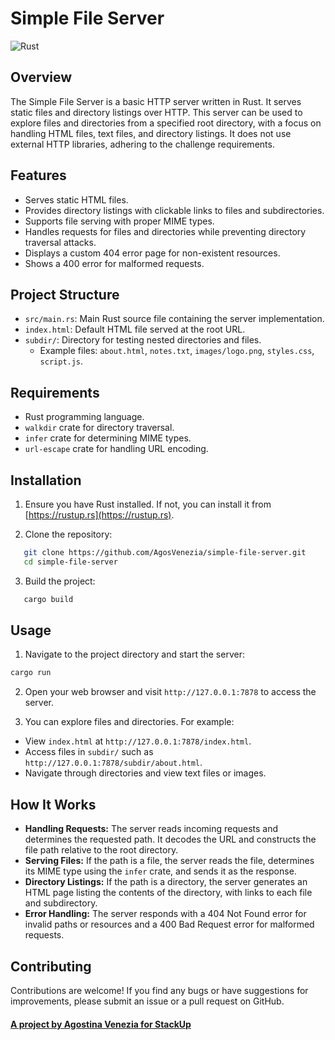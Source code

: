 # Simple File Server

![Rust](https://pbs.twimg.com/media/GWw_eWiWIAAbbo_?format=jpg&name=small)

## Overview

The Simple File Server is a basic HTTP server written in Rust. It serves static files and directory listings over HTTP. This server can be used to explore files and directories from a specified root directory, with a focus on handling HTML files, text files, and directory listings. It does not use external HTTP libraries, adhering to the challenge requirements.

## Features

- Serves static HTML files.
- Provides directory listings with clickable links to files and subdirectories.
- Supports file serving with proper MIME types.
- Handles requests for files and directories while preventing directory traversal attacks.
- Displays a custom 404 error page for non-existent resources.
- Shows a 400 error for malformed requests.

## Project Structure

- `src/main.rs`: Main Rust source file containing the server implementation.
- `index.html`: Default HTML file served at the root URL.
- `subdir/`: Directory for testing nested directories and files.
  - Example files: `about.html`, `notes.txt`, `images/logo.png`, `styles.css`, `script.js`.

## Requirements

- Rust programming language.
- `walkdir` crate for directory traversal.
- `infer` crate for determining MIME types.
- `url-escape` crate for handling URL encoding.

## Installation

1. Ensure you have Rust installed. If not, you can install it from [https://rustup.rs](https://rustup.rs).

2. Clone the repository:
```bash
   git clone https://github.com/AgosVenezia/simple-file-server.git
   cd simple-file-server
```

3. Build the project:
```bash
   cargo build
```

## Usage

1. Navigate to the project directory and start the server:
```bash
cargo run
```

2. Open your web browser and visit `http://127.0.0.1:7878` to access the server.

3. You can explore files and directories. For example:

- View `index.html` at `http://127.0.0.1:7878/index.html`.
- Access files in `subdir/` such as `http://127.0.0.1:7878/subdir/about.html`.
- Navigate through directories and view text files or images.

## How It Works

- **Handling Requests:** The server reads incoming requests and determines the requested path. It decodes the URL and constructs the file path relative to the root directory.
- **Serving Files:** If the path is a file, the server reads the file, determines its MIME type using the `infer` crate, and sends it as the response.
- **Directory Listings:** If the path is a directory, the server generates an HTML page listing the contents of the directory, with links to each file and subdirectory.
- **Error Handling:** The server responds with a 404 Not Found error for invalid paths or resources and a 400 Bad Request error for malformed requests.

## Contributing

Contributions are welcome! If you find any bugs or have suggestions for improvements, please submit an issue or a pull request on GitHub.

#### [A project by Agostina Venezia for StackUp](https://earn.stackup.dev/)